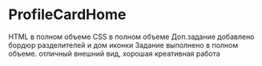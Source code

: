 # ProfileCardHome

HTML в полном объеме
CSS в полном объеме
Доп.задание добавлено бордюр разделителей и дом иконки
Задание выполнено в полном объеме. отличный внешний вид, хорошая креативная работа
